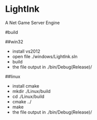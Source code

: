 # LightInk
A Net Game Server Engine


#build


##win32

* install vs2012
* open file ./windows/LightInk.sln
* build
* the file output in ./bin/Debug(Release)/

##linux

* install cmake
* mkdir ./Linux/build
* cd ./Linux/build
* cmake ../
* make
* the file output in ./bin/Debug(Release)/
